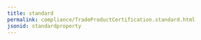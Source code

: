 ```yaml
---
title: standard
permalink: compliance/TradeProductCertification.standard.html
jsonid: standardproperty
---
```

